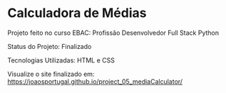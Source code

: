 <h1>Calculadora de Médias</h1>

Projeto feito no curso EBAC: Profissão Desenvolvedor Full Stack Python

Status do Projeto: Finalizado

Tecnologias Utilizadas: HTML e CSS

Visualize o site finalizado em: https://joaosportugal.github.io/project_05_mediaCalculator/
